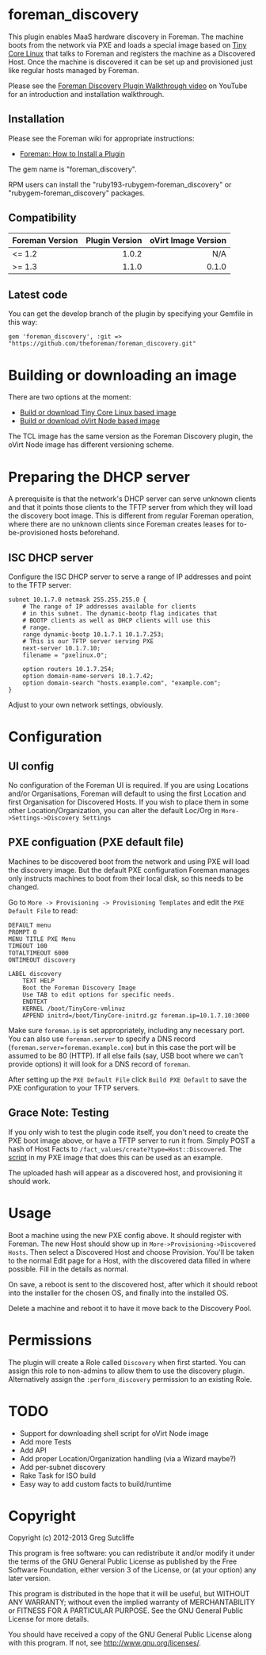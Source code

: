 # foreman\_discovery

This plugin enables MaaS hardware discovery in Foreman. The machine boots from
the network via PXE and loads a special image based on [Tiny Core Linux](http://distro.ibiblio.org/tinycorelinux/) that
talks to Foreman and registers the machine as a Discovered Host. Once the
machine is discovered it can be set up and provisioned just like regular hosts
managed by Foreman.

Please see the [Foreman Discovery Plugin Walkthrough video](http://www.youtube.com/watch?v=52K7gYAR84k)
on YouTube for an introduction and installation walkthrough. 

## Installation

Please see the Foreman wiki for appropriate instructions:

* [Foreman: How to Install a Plugin](http://projects.theforeman.org/projects/foreman/wiki/How_to_Install_a_Plugin)

The gem name is "foreman_discovery".

RPM users can install the "ruby193-rubygem-foreman_discovery" or
"rubygem-foreman_discovery" packages.

## Compatibility

| Foreman Version | Plugin Version | oVirt Image Version |
| --------------- | --------------:| -------------------:|
| <= 1.2          | 1.0.2          | N/A                 |
| >= 1.3          | 1.1.0          | 0.1.0               |

## Latest code

You can get the develop branch of the plugin by specifying your Gemfile in this way:

    gem 'foreman_discovery', :git => "https://github.com/theforeman/foreman_discovery.git"

# Building or downloading an image

There are two options at the moment:

* [Build or download Tiny Core Linux based image](README.tcl_image.md)
* [Build or download oVirt Node based image](README.ovirt_image.md)

The TCL image has the same version as the Foreman Discovery plugin, the oVirt
Node image has different versioning scheme.

# Preparing the DHCP server 

A prerequisite is that the network's DHCP server can serve unknown clients and
that it points those clients to the TFTP server from which they will load the
discovery boot image. This is different from regular Foreman operation, where
there are no unknown clients since Foreman creates leases for to-be-provisioned
hosts beforehand.

## ISC DHCP server

Configure the ISC DHCP server to serve a range of IP addresses and point to the TFTP server:

```
subnet 10.1.7.0 netmask 255.255.255.0 {
    # The range of IP addresses available for clients
    # in this subnet. The dynamic-bootp flag indicates that
    # BOOTP clients as well as DHCP clients will use this
    # range.
	range dynamic-bootp 10.1.7.1 10.1.7.253;
	# This is our TFTP server serving PXE
	next-server 10.1.7.10;
	filename = "pxelinux.0";

	option routers 10.1.7.254;
	option domain-name-servers 10.1.7.42;
	option domain-search "hosts.example.com", "example.com";
}
```

Adjust to your own network settings, obviously.

# Configuration

## UI config

No configuration of the Foreman UI is required. If you are using Locations and/or Organisations,
Foreman will default to using the first Location and first Organisation for Discovered
Hosts. If you wish to place them in some other Location/Organization, you can alter the
default Loc/Org in `More->Settings->Discovery Settings`

## PXE configuation (PXE default file)

Machines to be discovered boot from the network and using PXE will load the
discovery image. But the default PXE configuration Foreman manages only instructs
machines to boot from their local disk, so this needs to be changed.

Go to `More -> Provisioning -> Provisioning Templates` and edit the `PXE Default File` to read:

```
DEFAULT menu
PROMPT 0
MENU TITLE PXE Menu
TIMEOUT 100
TOTALTIMEOUT 6000
ONTIMEOUT discovery

LABEL discovery
    TEXT HELP
    Boot the Foreman Discovery Image
    Use TAB to edit options for specific needs.
    ENDTEXT
    KERNEL /boot/TinyCore-vmlinuz
    APPEND initrd=/boot/TinyCore-initrd.gz foreman.ip=10.1.7.10:3000
```

Make sure `foreman.ip` is set appropriately, including any necessary port. You
can also use `foreman.server` to specify a DNS record
(`foreman.server=foreman.example.com`) but in this case the port will be
assumed to be 80 (HTTP). If all else fails (say, USB boot where we can't
provide options) it will look for a DNS record of `foreman`.

After setting up the `PXE Default File` click `Build PXE Default` to save the
PXE configuration to your TFTP servers.

## Grace Note: Testing

If you only wish to test the plugin code itself, you don't need to create the PXE boot
image above, or have a TFTP server to run it from. Simply POST a hash of Host Facts to
`/fact_values/create?type=Host::Discovered`. The [script](extra/discover_host#L73)
in my PXE image that does this can be used as an example.

The uploaded hash will appear as a discovered host, and provisioning it should work.

# Usage

Boot a machine using the new PXE config above. It should register with Foreman.
The new Host should show up in `More->Provisioning->Discovered Hosts`. Then select a Discovered Host
and choose Provision. You'll be taken to the normal Edit page for a Host, with the
discovered data filled in where possible. Fill in the details as normal.

On save, a reboot is sent to the discovered host, after which it should reboot into
the installer for the chosen OS, and finally into the installed OS.

Delete a machine and reboot it to have it move back to the Discovery Pool.

# Permissions

The plugin will create a Role called `Discovery` when first started. You can assign
this role to non-admins to allow them to use the discovery plugin. Alternatively
assign the `:perform_discovery` permission to an existing Role.

# TODO

* Support for downloading shell script for oVirt Node image
* Add more Tests
* Add API
* Add proper Location/Organization handling (via a Wizard maybe?)
* Add per-subnet discovery
* Rake Task for ISO build
* Easy way to add custom facts to build/runtime

# Copyright

Copyright (c) 2012-2013 Greg Sutcliffe

This program is free software: you can redistribute it and/or modify
it under the terms of the GNU General Public License as published by
the Free Software Foundation, either version 3 of the License, or
(at your option) any later version.

This program is distributed in the hope that it will be useful,
but WITHOUT ANY WARRANTY; without even the implied warranty of
MERCHANTABILITY or FITNESS FOR A PARTICULAR PURPOSE.  See the
GNU General Public License for more details.

You should have received a copy of the GNU General Public License
along with this program.  If not, see <http://www.gnu.org/licenses/>.
